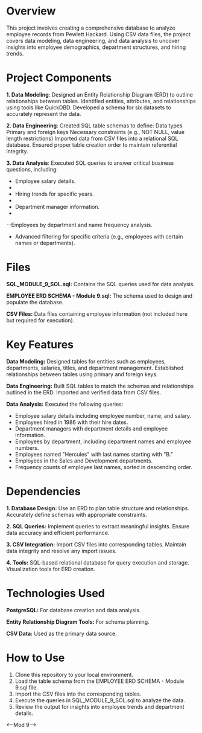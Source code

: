 # Overview

This project involves creating a comprehensive database to analyze employee records from Pewlett Hackard. Using CSV data files, the project covers data modeling, data engineering, and data analysis to uncover insights into employee demographics, department structures, and hiring trends.

# Project Components

__1. Data Modeling__:
Designed an Entity Relationship Diagram (ERD) to outline relationships between tables.
Identified entities, attributes, and relationships using tools like QuickDBD.
Developed a schema for six datasets to accurately represent the data.

__2. Data Engineering__:
Created SQL table schemas to define:
Data types
Primary and foreign keys
Necessary constraints (e.g., NOT NULL, value length restrictions)
Imported data from CSV files into a relational SQL database.
Ensured proper table creation order to maintain referential integrity.

__3. Data Analysis__:
Executed SQL queries to answer critical business questions, including:
- Employee salary details.
- 
- Hiring trends for specific years.
- 
- Department manager information.
- 
--Employees by department and name frequency analysis.
  
- Advanced filtering for specific criteria (e.g., employees with certain names or departments).

# Files

__SQL_MODULE_9_SOL.sql:__ Contains the SQL queries used for data analysis.

__EMPLOYEE ERD SCHEMA - Module 9.sql:__ The schema used to design and populate the database.

__CSV Files:__ Data files containing employee information (not included here but required for execution).

# Key Features

__Data Modeling:__
Designed tables for entities such as employees, departments, salaries, titles, and department management.
Established relationships between tables using primary and foreign keys.

__Data Engineering:__
Built SQL tables to match the schemas and relationships outlined in the ERD.
Imported and verified data from CSV files.

__Data Analysis:__
Executed the following queries:
- Employee salary details including employee number, name, and salary.
- Employees hired in 1986 with their hire dates.
- Department managers with department details and employee information.
- Employees by department, including department names and employee numbers.
- Employees named "Hercules" with last names starting with "B."
- Employees in the Sales and Development departments.
- Frequency counts of employee last names, sorted in descending order.

# Dependencies

__1. Database Design:__
Use an ERD to plan table structure and relationships.
Accurately define schemas with appropriate constraints.

__2. SQL Queries:__
Implement queries to extract meaningful insights.
Ensure data accuracy and efficient performance.

__3. CSV Integration:__
Import CSV files into corresponding tables.
Maintain data integrity and resolve any import issues.

__4. Tools:__
SQL-based relational database for query execution and storage.
Visualization tools for ERD creation.

# Technologies Used

__PostgreSQL:__ For database creation and data analysis.

__Entity Relationship Diagram Tools:__ For schema planning.

__CSV Data:__ Used as the primary data source.

# How to Use

1. Clone this repository to your local environment.
2. Load the table schema from the EMPLOYEE ERD SCHEMA - Module 9.sql file.
3. Import the CSV files into the corresponding tables.
4. Execute the queries in SQL_MODULE_9_SOL.sql to analyze the data.
5. Review the output for insights into employee trends and department details.

<--Mod 9-->
